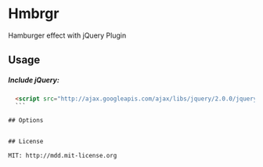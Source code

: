 # Hmbrgr

Hamburger effect with jQuery Plugin

## Usage

##### Include jQuery:

  ```html
    <script src="http://ajax.googleapis.com/ajax/libs/jquery/2.0.0/jquery.min.js"></script>
	```

## Options


## License

MIT: http://mdd.mit-license.org
